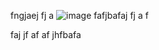 fngjaej fj a
![image](https://github.com/user-attachments/assets/5994c334-3a5e-434f-b6e4-bf846f75e412)
fafjbafaj fj a f

faj jf af af jhfbafa
